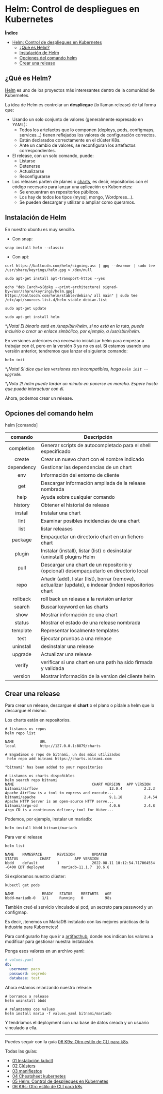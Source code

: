 # Helm: Control de despliegues en Kubernetes

**Índice**
- [Helm: Control de despliegues en Kubernetes](#helm-control-de-despliegues-en-kubernetes)
  - [¿Qué es Helm?](#qué-es-helm)
  - [Instalación de Helm](#instalación-de-helm)
  - [Opciones del comando helm](#opciones-del-comando-helm)
  - [Crear una release](#crear-una-release)

## ¿Qué es Helm?

[Helm](https://helm.sh/) es uno de los proyectos más interesantes dentro de la comunidad de Kubernetes.

La idea de Helm es controlar un **despliegue** (lo llaman release) de tal forma que:

- Usando un solo conjunto de valores (generalmente expresado en YAML):
  - Todos los artefactos que lo componen (deploys, pods, configmaps, services...) tienen reflejados los valores de configuración correctos.
  - Están declarados correctamente en el clúster K8s.
  - Ante un cambio de valores, se reconfiguran los artefactos correspondientes.
- El release, con un solo comando, puede:
  - Listarse
  - Detenerse
  - Actualizarse
  - Reconfigurarse
- Los releases parten de planes o [charts](https://github.com/helm/charts), es decir, repositorios con el código necesario para lanzar una aplicación en Kubernetes:
  - Se encuentran en repositorios públicos.
  - Los hay de todos los tipos (mysql, mongo, Wordpress...).
  - Se pueden descargar y utilizar o ampliar como queramos.

## Instalación de Helm

En nuestro ubuntu es muy sencillo. 

- Con snap:

```shell
snap install helm --classic
```

- Con apt:

```shell
curl https://baltocdn.com/helm/signing.asc | gpg --dearmor | sudo tee /usr/share/keyrings/helm.gpg > /dev/null

sudo apt-get install apt-transport-https --yes

echo "deb [arch=$(dpkg --print-architecture) signed-by=/usr/share/keyrings/helm.gpg] https://baltocdn.com/helm/stable/debian/ all main" | sudo tee /etc/apt/sources.list.d/helm-stable-debian.list

sudo apt-get update

sudo apt-get install helm
```

 **¡Nota! El binario está en /snap/bin/helm, si no está en la ruta, puede incluirlo o crear un enlace simbólico, por ejemplo, a /usr/sbin/helm.*

En versiones anteriores era necesario inicializar helm para empezar a trabajar con él, pero en la versión 3 ya no es así. Si estamos usando una versión anterior, tendremos que lanzar el siguiente comando:

```shell
helm init
```

**¡Nota! Si dice que las versiones son incompatibles, haga `helm init --upgrade`.*

**¡Nota 2! helm puede tardar un minuto en ponerse en marcha. Espere hasta que pueda interactuar con él.*

Ahora, podemos crear un release.

## Opciones del comando helm

  helm [comando]

  comando    | Descripción
  :---------:|---
  completion | Generar scripts de autocompletado para el shell especificado
  create     | Crear un nuevo chart con el nombre indicado
  dependency | Gestionar las dependencias de un chart
  env        | Información del entorno de cliente
  get        | Descargar información ampliada de la release nombrada
  help       | Ayuda sobre cualquier comando
  history    | Obtener el historial de release
  install    | Instalar una chart
  lint       | Examinar posibles incidencias de una chart
  list       | listar releases
  package    | Empaquetar un directorio chart en un fichero chart
  plugin     | Instalar (install), listar (list) o desinstalar (uninstall) plugins Helm
  pull       | Descargar una chart de un repositorio y (opcional) desempaquetarlo en directorio local
  repo       | Añadir (add), listar (list), borrar (remove), actualizar (update), e indexar (index) repositorios chart
  rollback   | roll back un release a la revisión anterior
  search     | Buscar keyword en las charts
  show       | Mostrar información de una chart
  status     | Mostrar el estado de una release nombrada
  template   | Representar localmente templates
  test       | Ejecutar pruebas a una release
  uninstall  | desinstalar una release
  upgrade    | Actualizar una release
  verify     | verificar si una chart en una path ha sido firmada y validada
  version    | Mostrar información de la version del cliente helm


## Crear una release

Para crear un release, descargue el **chart** o el plano o pídale a helm que lo descargue él mismo.

Los charts están en repositorios.

```shell
# listamos os repos
helm repo list

NAME            URL
local           http://127.0.0.1:8879/charts

# Engadimos o repo de bitnami, un dos máis utilizados
 helm repo add bitnami https://charts.bitnami.com

"bitnami" has been added to your repositories

# Listamos os charts dispoñibles
helm search repo bitnami
NAME                                    CHART VERSION   APP VERSION                     
bitnami/airflow                                 13.0.4          2.3.3           Apache Airflow is a tool to express and execute...
bitnami/apache                                  9.1.18          2.4.54          Apache HTTP Server is an open-source HTTP serve...
bitnami/argo-cd                                 4.0.6           2.4.8           Argo CD is a continuous delivery tool for Kuber...
```

Podemos, por ejemplo, instalar un mariadb:

```shell
helm install bbdd bitnami/mariadb
```
Para ver el release

```shell
helm list

NAME    NAMESPACE       REVISION        UPDATED                                 STATUS          CHART           APP VERSION
bbdd    default         1               2022-08-11 10:12:54.717064554 -0400 EDT deployed        mariadb-11.1.7  10.6.8      
```

Si exploramos nuestro clúster:

```shell
kubectl get pods

NAME             READY   STATUS    RESTARTS   AGE
bbdd-mariadb-0   1/1     Running   0          98s

```

También creó el servicio vinculado al pod, un secreto para password y un configmap.

Es decir, ¡tenemos un MariaDB instalado con las mejores prácticas de la industria para Kubernetes!

Para configurarlo hay que ir a [artifacthub](https://artifacthub.io/packages/helm/bitnami/mariadb), donde nos indican los valores a modificar para gestionar nuestra instalación.

Ponga esos valores en un archivo yaml:

```yaml
# values.yaml
db:
  username: paco
  password: segredo
  database: test
```

Ahora estamos relanzando nuestro release:

```shell
# borramos a release
helm uninstall bbdd

# relanzamos cos values
helm install maria -f values.yaml bitnami/mariadb
```

Y tendríamos el deployment con una base de datos creada y un usuario vinculado a ella.

---

Puedes seguir con la guía [06 K9s: Otro estilo de CLI para k8s](06-k9s.md).

Todas las guías:

- [01 Instalación kubctl](01-kubectl.md) 
- [02 Clústers](02-clusters.md) 
- [03 manifiestos](03-manifiestos.md) 
- [04 Cheatsheet kubernetes](04-cheatsheet.md) 
- [05 Helm: Control de despliegues en Kubernetes](05-helm.md) 
- [06 K9s: Otro estilo de CLI para k8s](06-k9s.md)